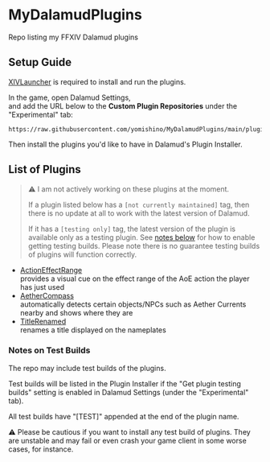 # MyDalamudPlugins

Repo listing my FFXIV Dalamud plugins


## Setup Guide

[XIVLauncher](https://goatcorp.github.io/) is required to install and run the plugins.

In the game, open Dalamud Settings,  
and add the URL below to the __Custom Plugin Repositories__ under the "Experimental" tab:
```
https://raw.githubusercontent.com/yomishino/MyDalamudPlugins/main/plugins.json
```

Then install the plugins you'd like to have in Dalamud's Plugin Installer.


## List of Plugins

> :warning: I am not actively working on these plugins at the moment.
> 
> If a plugin listed below has a `[not currently maintained]` tag, then there is no update at all to work with the latest version of Dalamud.
> 
> If it has a `[testing only]` tag, the latest version of the plugin is available only as a testing plugin.
> See [notes below](#notes-on-test-builds) for how to enable getting testing builds.
> Please note there is no guarantee testing builds of plugins will function correctly.

- [ActionEffectRange](https://github.com/yomishino/FFXIVActionEffectRange)  
    provides a visual cue on the effect range of the AoE action the player has just used
- [AetherCompass](https://github.com/yomishino/FFXIVAetherCompass)  
    automatically detects certain objects/NPCs such as Aether Currents nearby and shows where they are
- [TitleRenamed](https://github.com/yomishino/FFXIVTitleRenamed)  
    renames a title displayed on the nameplates


### Notes on Test Builds

The repo may include test builds of the plugins.

Test builds will be listed in the Plugin Installer 
if the "Get plugin testing builds" setting is enabled in Dalamud Settings
(under the "Experimental" tab).

All test builds have "\[TEST\]" appended at the end of the plugin name.

:warning: Please be cautious if you want to install any test build of plugins.
They are unstable and may fail or even crash your game client in some worse cases, for instance.
